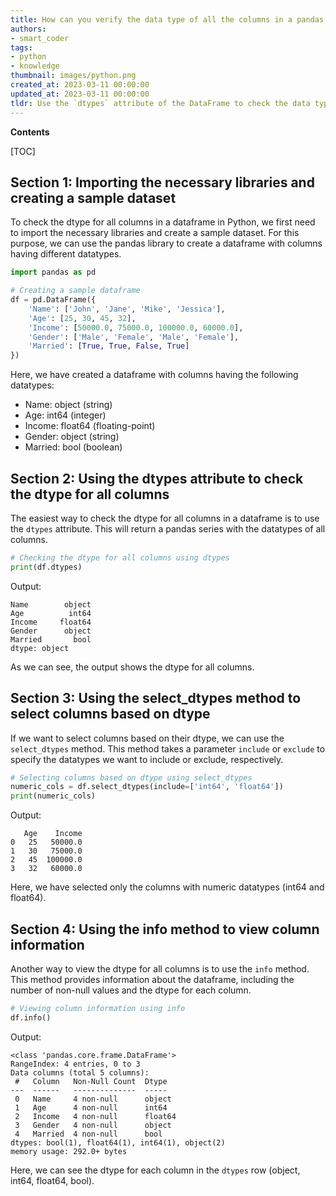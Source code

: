 ```yaml
---
title: How can you verify the data type of all the columns in a pandas dataframe?
authors:
- smart_coder
tags:
- python
- knowledge
thumbnail: images/python.png
created_at: 2023-03-11 00:00:00
updated_at: 2023-03-11 00:00:00
tldr: Use the `dtypes` attribute of the DataFrame to check the data type for all columns.
---
```


**Contents**

[TOC]

## Section 1: Importing the necessary libraries and creating a sample dataset

To check the dtype for all columns in a dataframe in Python, we first need to import the necessary libraries and create a sample dataset. For this purpose, we can use the pandas library to create a dataframe with columns having different datatypes.

```python
import pandas as pd

# Creating a sample dataframe
df = pd.DataFrame({
    'Name': ['John', 'Jane', 'Mike', 'Jessica'],
    'Age': [25, 30, 45, 32],
    'Income': [50000.0, 75000.0, 100000.0, 60000.0],
    'Gender': ['Male', 'Female', 'Male', 'Female'],
    'Married': [True, True, False, True]
})
```

Here, we have created a dataframe with columns having the following datatypes:
- Name: object (string)
- Age: int64 (integer)
- Income: float64 (floating-point)
- Gender: object (string)
- Married: bool (boolean)


## Section 2: Using the dtypes attribute to check the dtype for all columns

The easiest way to check the dtype for all columns in a dataframe is to use the `dtypes` attribute. This will return a pandas series with the datatypes of all columns.

```python
# Checking the dtype for all columns using dtypes
print(df.dtypes)
```

Output:
```
Name        object
Age          int64
Income     float64
Gender      object
Married       bool
dtype: object
```

As we can see, the output shows the dtype for all columns.


## Section 3: Using the select_dtypes method to select columns based on dtype

If we want to select columns based on their dtype, we can use the `select_dtypes` method. This method takes a parameter `include` or `exclude` to specify the datatypes we want to include or exclude, respectively.

```python
# Selecting columns based on dtype using select_dtypes
numeric_cols = df.select_dtypes(include=['int64', 'float64'])
print(numeric_cols)
```

Output:
```
   Age    Income
0   25   50000.0
1   30   75000.0
2   45  100000.0
3   32   60000.0
```

Here, we have selected only the columns with numeric datatypes (int64 and float64).


## Section 4: Using the info method to view column information

Another way to view the dtype for all columns is to use the `info` method. This method provides information about the dataframe, including the number of non-null values and the dtype for each column.

```python
# Viewing column information using info
df.info()
```

Output:
```
<class 'pandas.core.frame.DataFrame'>
RangeIndex: 4 entries, 0 to 3
Data columns (total 5 columns):
 #   Column   Non-Null Count  Dtype  
---  ------   --------------  -----  
 0   Name     4 non-null      object 
 1   Age      4 non-null      int64  
 2   Income   4 non-null      float64
 3   Gender   4 non-null      object 
 4   Married  4 non-null      bool   
dtypes: bool(1), float64(1), int64(1), object(2)
memory usage: 292.0+ bytes
```

Here, we can see the dtype for each column in the `dtypes` row (object, int64, float64, bool).
